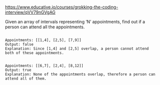 https://www.educative.io/courses/grokking-the-coding-interview/qVV79nGVgAG

Given an array of intervals representing ‘N’ appointments, find out if a person can attend all the appointments.

```

Appointments: [[1,4], [2,5], [7,9]]
Output: false
Explanation: Since [1,4] and [2,5] overlap, a person cannot attend both of these appointments.


Appointments: [[6,7], [2,4], [8,12]]
Output: true
Explanation: None of the appointments overlap, therefore a person can attend all of them.

```